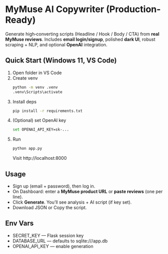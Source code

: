 
# MyMuse AI Copywriter (Production-Ready)

Generate high‑converting scripts (Headline / Hook / Body / CTA) from **real MyMuse reviews**.
Includes **email login/signup**, polished **dark UI**, robust scraping + NLP, and optional **OpenAI** integration.

## Quick Start (Windows 11, VS Code)
1. Open folder in VS Code
2. Create venv
   ```bash
   python -m venv .venv
   .venv\Scripts\activate
   ```
3. Install deps
   ```bash
   pip install -r requirements.txt
   ```
4. (Optional) set OpenAI key
   ```bash
   set OPENAI_API_KEY=sk-...
   ```
5. Run
   ```bash
   python app.py
   ```
   Visit http://localhost:8000

## Usage
- Sign up (email + password), then log in.
- On Dashboard: enter a **MyMuse product URL** or **paste reviews** (one per line).
- Click **Generate**. You’ll see analysis + AI script (if key set).
- Download JSON or Copy the script.

## Env Vars
- SECRET_KEY — Flask session key
- DATABASE_URL — defaults to sqlite:///app.db
- OPENAI_API_KEY — enable generation
